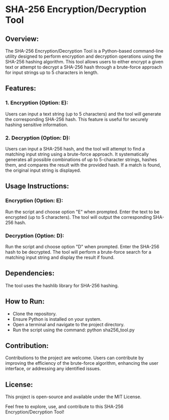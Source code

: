 # SHA-256 Encryption/Decryption Tool
## Overview:

The SHA-256 Encryption/Decryption Tool is a Python-based command-line utility designed to perform encryption and decryption operations using the SHA-256 hashing algorithm. This tool allows users to either encrypt a given text or attempt to decrypt a SHA-256 hash through a brute-force approach for input strings up to 5 characters in length.

## Features:

### 1. Encryption (Option: E):
Users can input a text string (up to 5 characters) and the tool will generate the corresponding SHA-256 hash. This feature is useful for securely hashing sensitive information.

### 2. Decryption (Option: D):
Users can input a SHA-256 hash, and the tool will attempt to find a matching input string using a brute-force approach. It systematically generates all possible combinations of up to 5-character strings, hashes them, and compares the result with the provided hash. If a match is found, the original input string is displayed.

## Usage Instructions:

### Encryption (Option: E):
Run the script and choose option "E" when prompted.
Enter the text to be encrypted (up to 5 characters).
The tool will output the corresponding SHA-256 hash.

### Decryption (Option: D):
Run the script and choose option "D" when prompted.
Enter the SHA-256 hash to be decrypted.
The tool will perform a brute-force search for a matching input string and display the result if found.

## Dependencies:
The tool uses the hashlib library for SHA-256 hashing.

## How to Run:
 - Clone the repository.
 - Ensure Python is installed on your system.
 - Open a terminal and navigate to the project directory.
 - Run the script using the command: python sha256_tool.py

## Contribution:
Contributions to the project are welcome. Users can contribute by improving the efficiency of the brute-force algorithm, enhancing the user interface, or addressing any identified issues.

## License:
This project is open-source and available under the MIT License.

Feel free to explore, use, and contribute to this SHA-256 Encryption/Decryption Tool!
